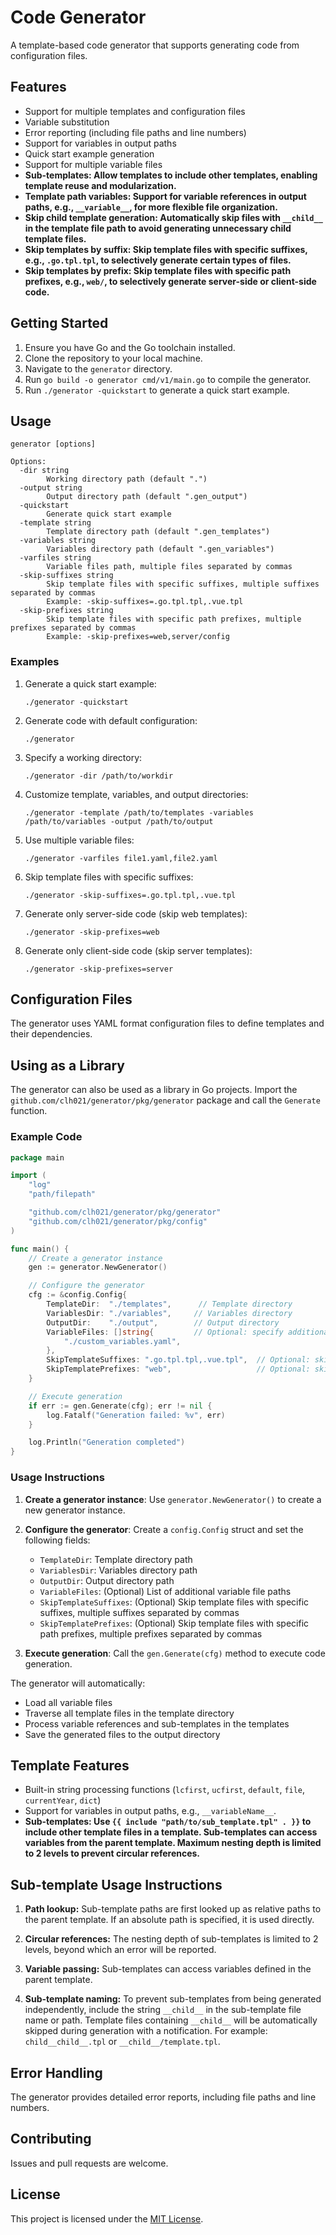# Code Generator

A template-based code generator that supports generating code from configuration files.

## Features

- Support for multiple templates and configuration files
- Variable substitution
- Error reporting (including file paths and line numbers)
- Support for variables in output paths
- Quick start example generation
- Support for multiple variable files
- **Sub-templates: Allow templates to include other templates, enabling template reuse and modularization.**
- **Template path variables: Support for variable references in output paths, e.g., `__variable__`, for more flexible file organization.**
- **Skip child template generation: Automatically skip files with `__child__` in the template file path to avoid generating unnecessary child template files.**
- **Skip templates by suffix: Skip template files with specific suffixes, e.g., `.go.tpl.tpl`, to selectively generate certain types of files.**
- **Skip templates by prefix: Skip template files with specific path prefixes, e.g., `web/`, to selectively generate server-side or client-side code.**

## Getting Started

1. Ensure you have Go and the Go toolchain installed.
2. Clone the repository to your local machine.
3. Navigate to the `generator` directory.
4. Run `go build -o generator cmd/v1/main.go` to compile the generator.
5. Run `./generator -quickstart` to generate a quick start example.

## Usage

```
generator [options]

Options:
  -dir string
        Working directory path (default ".")
  -output string
        Output directory path (default ".gen_output")
  -quickstart
        Generate quick start example
  -template string
        Template directory path (default ".gen_templates")
  -variables string
        Variables directory path (default ".gen_variables")
  -varfiles string
        Variable files path, multiple files separated by commas
  -skip-suffixes string
        Skip template files with specific suffixes, multiple suffixes separated by commas
        Example: -skip-suffixes=.go.tpl.tpl,.vue.tpl
  -skip-prefixes string
        Skip template files with specific path prefixes, multiple prefixes separated by commas
        Example: -skip-prefixes=web,server/config
```

### Examples

1. Generate a quick start example:

    ```
    ./generator -quickstart
    ```

2. Generate code with default configuration:

    ```
    ./generator
    ```

3. Specify a working directory:

    ```
    ./generator -dir /path/to/workdir
    ```

4. Customize template, variables, and output directories:

    ```
    ./generator -template /path/to/templates -variables /path/to/variables -output /path/to/output
    ```

5. Use multiple variable files:

    ```
    ./generator -varfiles file1.yaml,file2.yaml
    ```

6. Skip template files with specific suffixes:

    ```
    ./generator -skip-suffixes=.go.tpl.tpl,.vue.tpl
    ```

7. Generate only server-side code (skip web templates):

    ```
    ./generator -skip-prefixes=web
    ```

8. Generate only client-side code (skip server templates):

    ```
    ./generator -skip-prefixes=server
    ```

## Configuration Files

The generator uses YAML format configuration files to define templates and their dependencies.

## Using as a Library

The generator can also be used as a library in Go projects. Import the `github.com/clh021/generator/pkg/generator` package and call the `Generate` function.

### Example Code

```go
package main

import (
	"log"
	"path/filepath"

	"github.com/clh021/generator/pkg/generator"
	"github.com/clh021/generator/pkg/config"
)

func main() {
	// Create a generator instance
	gen := generator.NewGenerator()

	// Configure the generator
	cfg := &config.Config{
		TemplateDir:  "./templates",      // Template directory
		VariablesDir: "./variables",     // Variables directory
		OutputDir:    "./output",        // Output directory
		VariableFiles: []string{         // Optional: specify additional variable files
			"./custom_variables.yaml",
		},
		SkipTemplateSuffixes: ".go.tpl.tpl,.vue.tpl",  // Optional: skip files with these suffixes
		SkipTemplatePrefixes: "web",                   // Optional: skip files with these path prefixes
	}

	// Execute generation
	if err := gen.Generate(cfg); err != nil {
		log.Fatalf("Generation failed: %v", err)
	}

	log.Println("Generation completed")
}
```

### Usage Instructions

1. **Create a generator instance**: Use `generator.NewGenerator()` to create a new generator instance.

2. **Configure the generator**: Create a `config.Config` struct and set the following fields:
   - `TemplateDir`: Template directory path
   - `VariablesDir`: Variables directory path
   - `OutputDir`: Output directory path
   - `VariableFiles`: (Optional) List of additional variable file paths
   - `SkipTemplateSuffixes`: (Optional) Skip template files with specific suffixes, multiple suffixes separated by commas
   - `SkipTemplatePrefixes`: (Optional) Skip template files with specific path prefixes, multiple prefixes separated by commas

3. **Execute generation**: Call the `gen.Generate(cfg)` method to execute code generation.

The generator will automatically:
- Load all variable files
- Traverse all template files in the template directory
- Process variable references and sub-templates in the templates
- Save the generated files to the output directory

## Template Features

- Built-in string processing functions (`lcfirst`, `ucfirst`, `default`, `file`, `currentYear`, `dict`)
- Support for variables in output paths, e.g., `__variableName__`.
- **Sub-templates: Use `{{ include "path/to/sub_template.tpl" . }}` to include other template files in a template. Sub-templates can access variables from the parent template. Maximum nesting depth is limited to 2 levels to prevent circular references.**

## Sub-template Usage Instructions

1. **Path lookup:** Sub-template paths are first looked up as relative paths to the parent template. If an absolute path is specified, it is used directly.

2. **Circular references:** The nesting depth of sub-templates is limited to 2 levels, beyond which an error will be reported.

3. **Variable passing:** Sub-templates can access variables defined in the parent template.

4. **Sub-template naming:** To prevent sub-templates from being generated independently, include the string `__child__` in the sub-template file name or path. Template files containing `__child__` will be automatically skipped during generation with a notification. For example: `child__child__.tpl` or `__child__/template.tpl`.

## Error Handling

The generator provides detailed error reports, including file paths and line numbers.

## Contributing

Issues and pull requests are welcome.

## License

This project is licensed under the [MIT License](LICENSE).
